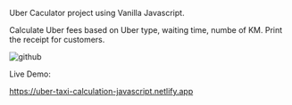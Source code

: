 Uber Caculator project using Vanilla Javascript. 


Calculate Uber fees based on Uber type, waiting time, numbe of KM. 
Print the receipt for customers. 

![github](https://media.giphy.com/media/Sux16ayrZ4mikaKN1m/giphy.gif)


Live Demo: 

https://uber-taxi-calculation-javascript.netlify.app 


